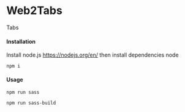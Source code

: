 # Web2Tabs
Tabs


#### Installation

Install node.js https://nodejs.org/en/ then install dependencies node

```npm i```

#### Usage
```npm run sass```

```npm run sass-build```
